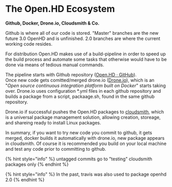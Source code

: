 # The Open.HD Ecosystem

**Github, Docker, Drone.io, Cloudsmith & Co.**

Github is where all of our code is stored. "Master" branches are the new future 3.0 OpenHD and is unfinished. 2.0 branches are where the current working code resides.

For distribution Open.HD makes use of a build-pipeline in order to speed up the build process and automate some tasks that otherwise would have to be done via means of tedious manual commands.

The pipeline starts with Github repository \([Open.HD · GitHub](https://github.com/OpenHD)\).  
Once new code gets comitted/merged drone.io \([Drone.io](https://cloud.drone.io/)\), which is an "_Open source continuous integration platform built on Docker_" starts taking over. Drone.io uses configuration \*.yml files in each github repository and builds a package from a script, packaage.sh, found in the same github repository.

Drone.io if successful pushes the Open.HD packages to [cloudsmith](https://cloudsmith.io/repos/), which is a universal package management solution, allowing creation, storeage, and shareing ready to install Linux packages.

In summary, if you want to try new code you commit to github, it gets merged, docker builds it automatically with drone.io, new package appears in cloudsmith. Of course it is recommended you build on your local machine and test any code prior to committing to github.

{% hint style="info" %}
untagged commits go to "testing" cloudsmith packages only
{% endhint %}

{% hint style="info" %}
In the past, travis was also used to package openhd 2.0
{% endhint %}

